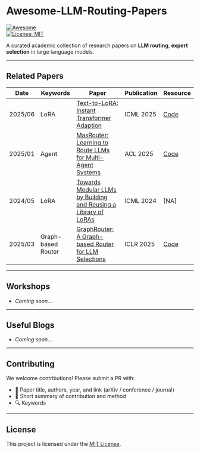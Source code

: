 # Awesome-LLM-Routing-Papers

[![Awesome](https://awesome.re/badge.svg)](https://awesome.re)  
[![License: MIT](https://img.shields.io/badge/License-MIT-green.svg)](LICENSE)

A curated academic collection of research papers on **LLM routing**, **expert selection** in large language models.

---


## Related Papers

| Date     | Keywords     | Paper                                                                 | Publication | Resource |
|----------|-------------|----------------------------------------------------------------------|-------------|----------|
| 2025/06  | LoRA | [Text-to-LoRA: Instant Transformer Adaption](https://arxiv.org/pdf/2506.06105) | ICML 2025   | [Code](https://github.com/SakanaAI/text-to-lora) |
| 2025/01  | Agent | [MasRouter: Learning to Route LLMs for Multi-Agent Systems](https://arxiv.org/abs/2501.00000) | ACL 2025   | [Code](https://github.com/yanweiyue/masrouter/tree/main) |
| 2024/05  | LoRA | [Towards Modular LLMs by Building and Reusing a Library of LoRAs](https://arxiv.org/abs/2501.00000) | ICML 2024   | [NA] |
| 2025/03  | Graph-based Router | [GraphRouter: A Graph-based Router for LLM Selections](https://arxiv.org/pdf/2410.03834) | ICLR 2025   | [Code](https://github.com/ulab-uiuc/GraphRouter) |



---

## Workshops

- *Coming soon...*

---

## Useful Blogs

- *Coming soon...*

---

## Contributing

We welcome contributions! Please submit a PR with:

- 📄 Paper title, authors, year, and link (arXiv / conference / journal)  
- 📝 Short summary of contribution and method  
- 🔍 Keywords  

---

## License

This project is licensed under the [MIT License](LICENSE).
